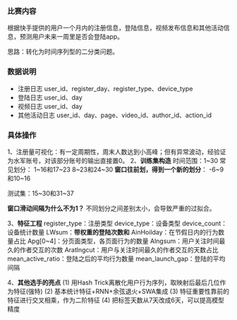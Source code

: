 ### 比赛内容
根据快手提供的用户一个月内的注册信息，登陆信息，视频发布信息和其他活动信息，预测用户未来一周里是否会登陆app。

思路：转化为时间序列型的二分类问题。

### 数据说明

- 注册日志
user_id、register_day、register_type、device_type
- 登陆日志
user_id、day
- 视频日志
user_id、day
- 其他活动日志
user_id、day、page、video_id、author_id、action_id

### 具体操作
1、注册量可视化：有一定周期性，周末人数达到小高峰；但有异常波动，经验证为水军账号，对该部分账号的输出直接置0。
2、**训练集构造**
时间范围：1\~30
常见划分：
1\~16和17\~23
8\~23和24\~30
**窗口往前划，得到一个新的划分**：
-6\~9和10~16

测试集：15\~30和31\~37

**窗口滑动间隔为什么不为1？**
不同划分之间差别太小，会导致严重的过拟合。

3、**特征工程**
register_type：注册类型
device_type：设备类型
device_count：设备统计数量
LWsum：**带权重的登陆次数和**
AinHoilday：在节假日内的行为数量占比
Apg[0\~4]：分页面类型，各页面行为的数量
Alngsum：用户关注时间最久的作者交互的次数
Aratlngcut：用户与关注时间最久的作者交互的天数占比
mean_active_ratio：登陆之后的平均行为数量
mean_launch_gap：登陆的平均间隔



4、**其他选手的亮点**
(1) 用Hash Trick离散化用户行为序列，取映射后最后几位作为特征(强特)
(2) 基本统计特征+RNN+余弦退火+SWA集成
(3) 特征重要性靠前的特征进行交叉相乘，作为二阶特征
(4) 把标签天数从7天改成6天，可以提高模型精度
